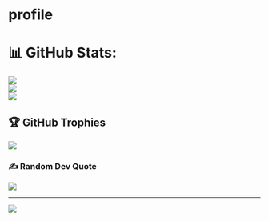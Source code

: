 # profile

# 📊 GitHub Stats:
![](https://github-readme-stats.vercel.app/api?username=NajilaB&theme=dark&hide_border=false&include_all_commits=false&count_private=false)<br/>
![](https://github-readme-streak-stats.herokuapp.com/?user=NajilaB&theme=dark&hide_border=false)<br/>
![](https://github-readme-stats.vercel.app/api/top-langs/?username=NajilaB&theme=dark&hide_border=false&include_all_commits=false&count_private=false&layout=compact)

## 🏆 GitHub Trophies
![](https://github-profile-trophy.vercel.app/?username=NajilaB&theme=radical&no-frame=false&no-bg=true&margin-w=4)

### ✍️ Random Dev Quote
![](https://quotes-github-readme.vercel.app/api?type=horizontal&theme=radical)

---
[![](https://visitcount.itsvg.in/api?id=NajilaB&icon=0&color=0)](https://visitcount.itsvg.in)

<!-- Proudly created with GPRM ( https://gprm.itsvg.in ) -->